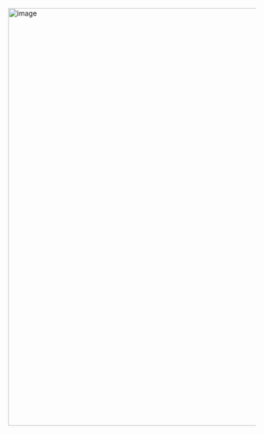 <img width="722" height="850" alt="image" src="https://github.com/user-attachments/assets/6f5da9dc-f865-41f8-af16-d0e11efcccad" />
